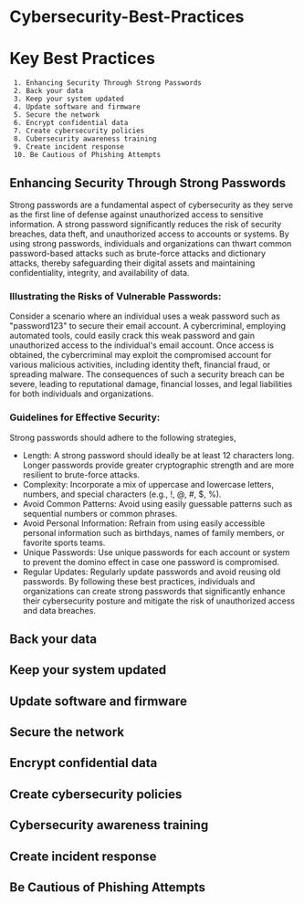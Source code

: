 # Cybersecurity-Best-Practices

# Key Best Practices
     1. Enhancing Security Through Strong Passwords
     2. Back your data
     3. Keep your system updated
     4. Update software and firmware
     5. Secure the network
     6. Encrypt confidential data
     7. Create cybersecurity policies
     8. Cubersecurity awareness training
     9. Create incident response
     10. Be Cautious of Phishing Attempts

## Enhancing Security Through Strong Passwords
Strong passwords are a fundamental aspect of cybersecurity as they serve as the first line of defense against unauthorized access to sensitive information. A strong password significantly reduces the risk of security breaches, data theft, and unauthorized access to accounts or systems. By using strong passwords, individuals and organizations can thwart common password-based attacks such as brute-force attacks and dictionary attacks, thereby safeguarding their digital assets and maintaining confidentiality, integrity, and availability of data. 

### Illustrating the Risks of Vulnerable Passwords: 
Consider a scenario where an individual uses a weak password such as "password123" to secure their email account. A cybercriminal, employing automated tools, could easily crack this weak password and gain unauthorized access to the individual's email account. Once access is obtained, the cybercriminal may exploit the compromised account for various malicious activities, including identity theft, financial fraud, or spreading malware. The consequences of such a security breach can be severe, leading to reputational damage, financial losses, and legal liabilities for both individuals and organizations. 

### Guidelines for Effective Security: 
Strong passwords should adhere to the following strategies, 
- Length: A strong password should ideally be at least 12 characters long. Longer passwords provide greater cryptographic strength and are more resilient to brute-force attacks. 
- Complexity: Incorporate a mix of uppercase and lowercase letters, numbers, and special characters (e.g., !, @, #, $, %). 
- Avoid Common Patterns: Avoid using easily guessable patterns such as sequential numbers or common phrases. 
- Avoid Personal Information: Refrain from using easily accessible personal information such as birthdays, names of family members, or favorite sports teams. 
- Unique Passwords: Use unique passwords for each account or system to prevent the domino effect in case one password is compromised. 
- Regular Updates: Regularly update passwords and avoid reusing old passwords. 
By following these best practices, individuals and organizations can create strong passwords that significantly enhance their cybersecurity posture and mitigate the risk of unauthorized access and data breaches.

## Back your data

## Keep your system updated

## Update software and firmware

## Secure the network

## Encrypt confidential data
 
## Create cybersecurity policies
 
## Cybersecurity awareness training
 
## Create incident response
 
## Be Cautious of Phishing Attempts
